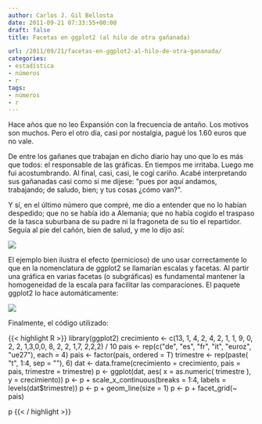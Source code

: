 ```yaml
---
author: Carlos J. Gil Bellosta
date: 2011-09-21 07:33:55+00:00
draft: false
title: Facetas en ggplot2 (al hilo de otra gañanada)

url: /2011/09/21/facetas-en-ggplot2-al-hilo-de-otra-gananada/
categories:
- estadística
- números
- r
tags:
- números
- r
---
```


Hace años que no leo Expansión con la frecuencia de antaño. Los motivos son muchos. Pero el otro día, casi por nostalgia, pagué los 1.60 euros que no vale.

De entre los gañanes que trabajan en dicho diario hay uno que lo es más que todos: el responsable de las gráficas. En tiempos me irritaba. Luego me fui acostumbrando. Al final, casi, casi, le cogí cariño. Acabé interpretando sus gañanadas casi como si me dijese: "pues por aquí andamos, trabajando; de saludo, bien; y tus cosas ¿cómo van?".

Y sí, en el último número que compré, me dio a entender que no lo habían despedido; que no se había ido a Alemania; que no había cogido el traspaso de la tasca suburbana de su padre ni la fragoneta de su tío el repartidor. Seguía al pie del cañón, bien de salud, y me lo dijo así:

[![](/wp-uploads/2011/09/grafico_expansion.jpg)
](/wp-uploads/2011/09/grafico_expansion.jpg)

El ejemplo bien ilustra el efecto (pernicioso) de uno usar correctamente lo que en la nomenclatura de ggplot2 se llamarían escalas y facetas. Al partir una gráfica en varias facetas (o subgráficas) es fundamental mantener la homogeneidad de la escala para facilitar las comparaciones. El paquete ggplot2 lo hace automáticamente:

[![](/wp-uploads/2011/09/crecimiento_pib.png#center)
](/wp-uploads/2011/09/crecimiento_pib.png#center)

Finalmente, el código utilizado:

{{< highlight R >}}
library(ggplot2)
crecimiento <- c(13, 1, 4, 2, 4, 2, 1, 1, 9, 0, 2, 2, 1,3,0,0, 8, 2, 2, 1,7, 2,2,2) / 10
pais <- rep(c("de", "es", "fr", "it", "euroz", "ue27"), each = 4)
pais <- factor(pais, ordered = T)
trimestre <- rep(paste( "t", 1:4, sep = ""), 6)
dat <- data.frame(crecimiento = crecimiento, pais = pais, trimestre = trimestre)
p <- ggplot(dat, aes( x = as.numeric( trimestre ), y = crecimiento))
p <- p + scale_x_continuous(breaks = 1:4, labels = levels(dat$trimestre))
p <- p + geom_line(size = 1)
p <- p + facet_grid(~ pais)

p
{{< / highlight >}}